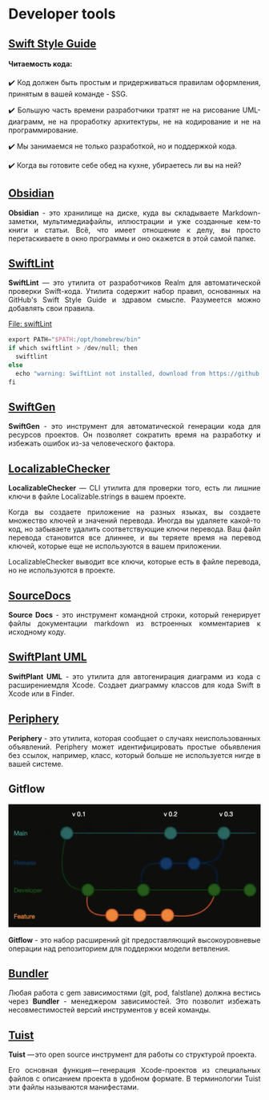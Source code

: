 # Developer tools

## [Swift Style Guide](https://google.github.io/swift/)
#### Читаемость кода:
<p align="justify"><font>✔️ </font>Код должен быть простым и придерживаться правилам оформления, принятым в вашей команде - SSG.</p>
<p align="justify"><font>✔️ </font>Большую часть времени разработчики тратят не на рисование UML-диаграмм, не на проработку архитектуры, не на кодирование и не на программирование.</p>
<p align="justify"><font>✔️ </font>Мы занимаемся не только разработкой, но и поддержкой кода.</p>
<p align="justify"><font>✔️ </font>Когда вы готовите себе обед на кухне, убираетесь ли вы на ней?</p>

## [Obsidian](https://obsidian.md)
<p align="justify"><b>Obsidian</b> - это хранилище на диске, куда вы складываете Markdown-заметки, мультимедиафайлы, иллюстрации и уже созданные кем-то книги и статьи. Всё, что имеет отношение к делу, вы просто перетаскиваете в окно программы и оно окажется в этой самой папке.</p>

## [SwiftLint](https://github.com/realm/SwiftLint)
<p align="justify"><b>SwiftLint</b> — это утилита от разработчиков Realm для автоматической проверки Swift-кода. Утилита содержит набор правил, основанных на GitHub's Swift Style Guide и здравом смысле. Разумеется можно добавлять свои правила.</p>

[File: swiftLint](resources/swiftlint.yml)

```swift
export PATH="$PATH:/opt/homebrew/bin"
if which swiftlint > /dev/null; then
  swiftlint
else
  echo "warning: SwiftLint not installed, download from https://github.com/realm/SwiftLint"
fi
```

## [SwiftGen](https://github.com/SwiftGen/SwiftGen)
<p align="justify"><b>SwiftGen</b> - это инструмент для автоматической генерации кода для ресурсов проектов. Он позволяет сократить время на разработку и избежать ошибок из-за человеческого фактора. </p>

## [LocalizableChecker](https://github.com/Jonathan-Gander/LocalizableChecker)
<p align="justify"><b>LocalizableChecker</b> — CLI утилита для проверки того, есть ли лишние ключи в файле Localizable.strings в вашем проекте.</p>
<p align="justify">Когда вы создаете приложение на разных языках, вы создаете множество ключей и значений перевода. Иногда вы удаляете какой-то код, но забываете удалить соответствующие ключи перевода. Ваш файл перевода становится все длиннее, и вы теряете время на перевод ключей, которые еще не используются в вашем приложении.</p>
<p align="justify">LocalizableChecker выводит все ключи, которые есть в файле перевода, но не используются в проекте.</p>

## [SourceDocs](https://github.com/SourceDocs/SourceDocs)
<p align="justify"><b>Source Docs</b> - это инструмент командной строки, который генерирует файлы документации markdown из встроенных комментариев к исходному коду.</p>

## [SwiftPlant UML](https://github.com/MarcoEidinger/SwiftPlantUML-Xcode-Extension)
<p align="justify"><b>SwiftPlant UML</b> - это утилита для автогенирация диаграмм из кода с расширениемдля Xcode. Создает диаграмму классов для кода Swift в Xcode или в Finder.</p>

## [Periphery](https://github.com/peripheryapp/periphery)
<p align="justify"><b>Periphery</b> - это утилита, которая сообщает о случаях неиспользованных объявлений. Periphery может идентифицировать простые обьявления без ссылок, например, класс, который больше не используется нигде в вашей системе.</p>

## Gitflow
![](resources/Gitflow.png)
<p align="justify"><b>Gitflow</b> - это набор расширений git предоставляющий высокоуровневые операции над репозиторием для поддержки модели ветвления.</p>

## [Bundler](https://bundler.io)
<p align="justify">Любая работа с gem зависимостями (git, pod, falstlane) должна вестись через <b>Bundler</b> - менеджером зависимостей. Это позволит избежать несовместимостей версий инструментов у всей команды.</p>

## [Tuist](https://github.com/tuist/tuist)
<p align="justify"><b>Tuist</b> — это open source инструмент для работы со структурой проекта.</p>
<p align="justify">Его основная функция — генерация Xcode-проектов из специальных файлов с описанием проекта в удобном формате. В терминологии Tuist эти файлы называются манифестами.</p>